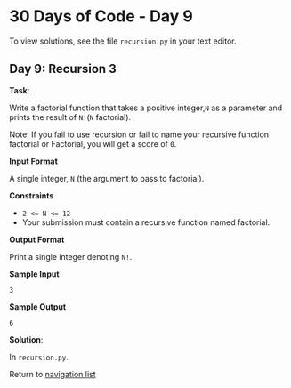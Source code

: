 # 30 Days of Code - Day 9

To view solutions, see the file `recursion.py` in your text editor.

## Day 9: Recursion 3


**Task**:

Write a factorial function that takes a positive integer,`N` as a parameter and prints the result of `N!`(`N` factorial).

Note: If you fail to use recursion or fail to name your recursive function factorial or Factorial,
you will get a score of `0`. 

**Input Format**

A single integer, `N` (the argument to pass to factorial).

**Constraints**

* `2 <= N <= 12`
* Your submission must contain a recursive function named factorial.


**Output Format**

Print a single integer denoting `N!`.

**Sample Input**

```
3
```

**Sample Output**

```
6
```

**Solution**:

In `recursion.py`.

Return to [navigation list](/README.md "navigation list")
